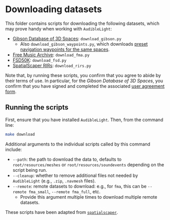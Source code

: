 # Downloading datasets

This folder contains scripts for downloading the following datasets, which may prove handy when working with `AudibleLight`:

- [Gibson Database of 3D Spaces](http://gibsonenv.stanford.edu/database/): `download_gibson.py`
  - Also `download_gibson_waypoints.py`, which downloads [preset navigation waypoints for the same spaces](https://github.com/StanfordVL/GibsonEnv/blob/master/gibson/data/README.md#navigation-waypoints).
- [Free Music Archive](https://github.com/mdeff/fma): `download_fma.py`
- [FSD50K](https://zenodo.org/records/4060432): `download_fsd.py`
- [SpatialScaper RIRs](https://github.com/marl/SpatialScaper/tree/main?tab=readme-ov-file#preparing-rir-datasets): `download_rirs.py`

Note that, by running these scripts, you confirm that you agree to abide by their terms of use. In particular, for the *Gibson Database of 3D Spaces*, you confirm that you have signed and completed the associated [user agreement form](https://docs.google.com/forms/d/e/1FAIpQLScWlx5Z1DM1M-wTSXaa6zV8lTFkPmTHW1LqMsoCBDWsTDjBkQ/viewform). 

## Running the scripts

First, ensure that you have installed `AudibleLight`. Then, from the command line:

```bash
make download
```

Additional arguments to the individual scripts called by this command include:
- `--path`: the path to download the data to, defaults to `root/resources/meshes` or `root/resources/soundevents` depending on the script being run.
- `--cleanup`: whether to remove additional files not needed by `AudibleLight` (e.g., `.zip`, `.navmesh` files).
- `--remote`: remote datasets to download: e.g., for `fma`, this can be `--remote fma_small`,  `--remote fma_full`, etc.
  - Provide this argument multiple times to download multiple remote datasets.

These scripts have been adapted from [`spatialscaper`](https://github.com/marl/SpatialScaper/tree/main/scripts).

